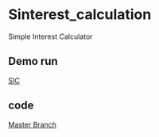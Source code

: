 # Sinterest_calculation
Simple Interest Calculator

## Demo run
[SIC](https://jay-498.github.io/Sinterest_calculator/)

## code
[Master Branch](https://github.com/jay-498/Sinterest_calculator/tree/master)
